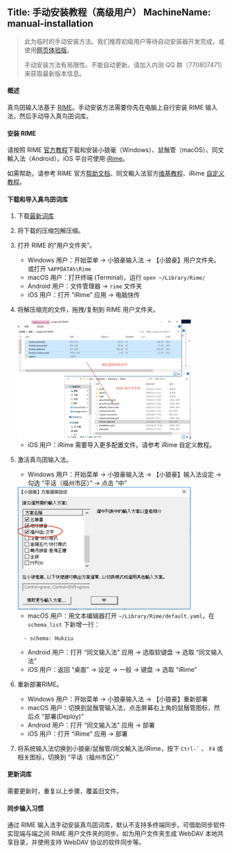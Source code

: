 Title: 手动安装教程（高级用户）
MachineName: manual-installation
---

> 此为临时的手动安装方法。我们推荐初级用户等待自动安装器开发完成，或使用[网页体验版](http://yngping.mindong.asia)。
> 
> 手动安装方法有局限性。不能自动更新。请加入内测 QQ 群（770807471）来获取最新版本信息。

#### 概述

真鸟囝输入法基于 [RIME](https://rime.im)。手动安装方法需要你先在电脑上自行安装 RIME 输入法，然后手动导入真鸟囝词库。

#### 安装 RIME

请按照 RIME [官方教程](https://rime.im/download/)下载和安装小狼毫（Windows）、鼠鬚管（macOS）、同文輸入法（Android）。iOS 平台可使用 [iRime](https://apps.apple.com/cn/app/irime输入法/id1142623977)。

如需帮助，请参考 RIME 官方[帮助文档](https://rime.im/docs/)、同文輸入法官方[维基教程](https://github.com/osfans/trime/wiki/UserGuide)、iRime [自定义教程](http://wiki.5koon.com/doku.php?id=customisationsim)。

#### 下载和导入真鸟囝词库

1. 下载[最新词库](https://wj.qq.com/s2/5329731/6d93/)

1. 将下载的压缩包解压缩。

1. 打开 RIME 的“用户文件夹”。

   * Windows 用户：开始菜单 -> 小狼豪输入法 -> 【小狼豪】用户文件夹。或打开 `%APPDATA%\Rime`
   * macOS 用户：打开终端 (Terminal)，运行 `open ~/Library/Rime/`
   * Android 用户：文件管理器 -> `rime` 文件夹
   * iOS 用户：打开 “iRime” 应用 -> 电脑快传

1. 将解压缩完的文件，拖拽/复制到 RIME 用户文件夹。

   <img src="/assets/images/manual-install-copy.jpg" alt="将解压缩完的文件复制到 RIME 用户文件夹" style="max-width: 400px;"/>
   
   * iOS 用户：iRime 需要导入更多配置文件。请参考 iRime 自定义教程。

1. 激活真鸟囝输入法。
   
   * Windows 用户：开始菜单 -> 小狼豪输入法 -> 【小狼豪】输入法设定 -> 勾选 “平话（福州市区）” -> 点击 “中”

    <img src="/assets/images/manual-install-activate.jpg" alt="将解压缩完的文件复制到 RIME 用户文件夹" style="max-width: 400px;"/>

   * macOS 用户：用文本编辑器打开 `~/Library/Rime/default.yaml`，在 `schema_list` 下新增一行：
    ```
      - schema: Hukziu
    ```
    
   * Android 用户：打开 “同文输入法” 应用 -> 选取软键盘 -> 选取 “同文输入法”
   * iOS 用户：返回 “桌面” -> 设定 -> 一般 -> 键盘 -> 选取 “iRime”
   
   
1. 重新部署RIME。
   
   * Windows 用户：开始菜单 -> 小狼豪输入法 -> 【小狼豪】重新部署
   * macOS 用户：切换到鼠鬚管输入法，点击屏幕右上角的鼠鬚管图标，然后点 “部署(Deploy)”
   * Android 用户：打开 “同文输入法” 应用 -> 部署
   * iOS 用户：打开 “iRime” 应用 -> 部署

1. 将系统输入法切换到小狼豪/鼠鬚管/同文輸入法/iRime，按下 `` Ctrl-` `` 、 `F4` 或相关图标，切换到 “平话（福州市区）”

#### 更新词库

需要更新时，重复以上步骤，覆盖旧文件。

#### 同步输入习惯

通过 RIME 输入法手动安装真鸟囝词库，默认不支持多终端同步。可借助同步软件实现端与端之间 RIME 用户文件夹的同步。如为用户文件夹生成 WebDAV 本地共享目录，并使用支持 WebDAV 协议的软件同步等。
